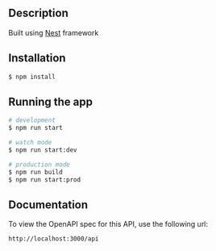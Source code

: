 ## Description

Built using [Nest](https://github.com/nestjs/nest) framework

## Installation

```bash
$ npm install
```

## Running the app
```bash
# development
$ npm run start

# watch mode
$ npm run start:dev

# production mode
$ npm run build
$ npm run start:prod
```

## Documentation
To view the OpenAPI spec for this API, use the following url:
```
http://localhost:3000/api
```

